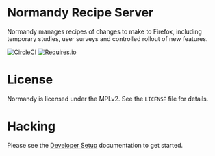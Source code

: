 # Normandy Recipe Server

Normandy manages recipes of changes to make to Firefox, including temporary
studies, user surveys and controlled rollout of new features.

[![CircleCI](https://img.shields.io/circleci/project/mozilla/normandy/master.svg?maxAge=2592000&label=CI)](https://circleci.com/gh/mozilla/normandy/tree/master)
[![Requires.io](https://img.shields.io/requires/github/mozilla/normandy.svg?maxAge=2592000&label=PyPI)](https://requires.io/github/mozilla/normandy/requirements/?branch=master)

# License

Normandy is licensed under the MPLv2. See the `LICENSE` file for details.

# Hacking

Please see the [Developer Setup] documentation to get started.

[Developer Setup]: http://normandy.readthedocs.io/en/latest/dev/install.html
